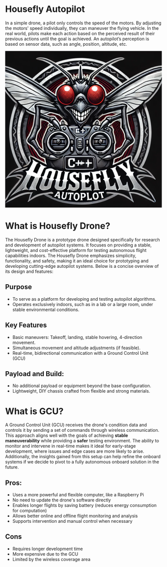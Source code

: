 # Housefly Autopilot

In a simple drone, a pilot only controls the speed of the motors. By adjusting the motors' speed individually, they can maneuver the flying vehicle. In the real world, pilots make each action based on the perceived result of their previous actions until the goal is achieved. An autopilot’s perception is based on sensor data, such as angle, position, altitude, etc.

![housefly autopilot](./public/image/logo.webp)

# What is Housefly Drone?

The Housefly Drone is a prototype drone designed specifically for research and development of autopilot systems. It focuses on providing a stable, lightweight, and cost-effective platform for testing autonomous flight capabilities indoors. The Housefly Drone emphasizes simplicity, functionality, and safety, making it an ideal choice for prototyping and developing cutting-edge autopilot systems. Below is a concise overview of its design and features:

## Purpose

- To serve as a platform for developing and testing autopilot algorithms.
- Operates exclusively indoors, such as in a lab or a large room, under stable environmental conditions.

## Key Features

- Basic maneuvers: Takeoff, landing, stable hovering, 4-direction movement.
- Simultaneous movement and altitude adjustments (if feasible).
- Real-time, bidirectional communication with a Ground Control Unit (GCU)

## Payload and Build:

- No additional payload or equipment beyond the base configuration.
- Lightweight, DIY chassis crafted from flexible and strong materials.

# What is GCU?

A Ground Control Unit (GCU) receives the drone's condition data and controls it by sending a set of commands through wireless communication.
This approach aligns well with the goals of achieving **stable maneuverability** while providing a **safer** testing environment. The ability to monitor and intervene in real-time makes it ideal for early-stage development, where issues and edge cases are more likely to arise. Additionally, the insights gained from this setup can help refine the onboard systems if we decide to pivot to a fully autonomous onboard solution in the future.

## Pros:

- Uses a more powerful and flexible computer, like a Raspberry Pi
- No need to update the drone's software directly
- Enables longer flights by saving battery (reduces energy consumption for computation)
- Allows better online and offline flight monitoring and analysis
- Supports intervention and manual control when necessary

## Cons

- Requires longer development time
- More expensive due to the GCU
- Limited by the wireless coverage area
